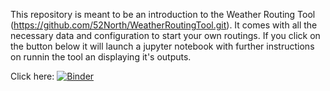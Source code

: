 This repository is meant to be an introduction to the Weather Routing Tool (https://github.com/52North/WeatherRoutingTool.git). It comes with all the necessary data and configuration to start your own routings. If you click on the button below it will launch a jupyter notebook with further instructions on runnin the tool an displaying it's outputs.

Click here:
[![Binder](https://mybinder.org/badge_logo.svg)](https://mybinder.org/v2/gh/52North/WRT-sandbox.git/HEAD?urlpath=%2Fdoc%2Ftree%2FNotebooks/execute-WRT.ipynb)
